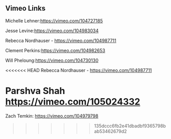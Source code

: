 ## Vimeo Links

Michelle Lehner:https://vimeo.com/104727185

Jesse Levine:https://vimeo.com/104983034

Rebecca Nordhauser - https://vimeo.com/104987711

Clement Perkins:https://vimeo.com/104982653

Will Pheloung:https://vimeo.com/104730130

<<<<<<< HEAD
Rebecca Nordhauser - https://vimeo.com/104987711

Parshva Shah https://vimeo.com/105024332
=======
Zach Temkin: https://vimeo.com/104979798

>>>>>>> 135dccc6fb2e41dbadbf9365798bab53462679d2
